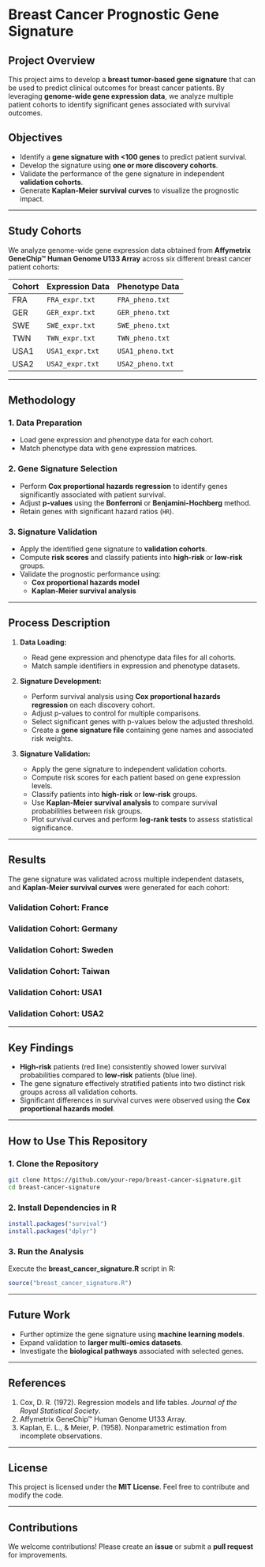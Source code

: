 # **Breast Cancer Prognostic Gene Signature**

## **Project Overview**

This project aims to develop a **breast tumor-based gene signature** that can be used to predict clinical outcomes for breast cancer patients. By leveraging **genome-wide gene expression data**, we analyze multiple patient cohorts to identify significant genes associated with survival outcomes.

## **Objectives**

- Identify a **gene signature with <100 genes** to predict patient survival.
- Develop the signature using **one or more discovery cohorts**.
- Validate the performance of the gene signature in independent **validation cohorts**.
- Generate **Kaplan-Meier survival curves** to visualize the prognostic impact.

---

## **Study Cohorts**

We analyze genome-wide gene expression data obtained from **Affymetrix GeneChip™ Human Genome U133 Array** across six different breast cancer patient cohorts:

| Cohort | Expression Data | Phenotype Data   |
| ------ | --------------- | ---------------- |
| FRA    | `FRA_expr.txt`  | `FRA_pheno.txt`  |
| GER    | `GER_expr.txt`  | `GER_pheno.txt`  |
| SWE    | `SWE_expr.txt`  | `SWE_pheno.txt`  |
| TWN    | `TWN_expr.txt`  | `TWN_pheno.txt`  |
| USA1   | `USA1_expr.txt` | `USA1_pheno.txt` |
| USA2   | `USA2_expr.txt` | `USA2_pheno.txt` |

---

## **Methodology**

### **1. Data Preparation**

- Load gene expression and phenotype data for each cohort.
- Match phenotype data with gene expression matrices.

### **2. Gene Signature Selection**

- Perform **Cox proportional hazards regression** to identify genes significantly associated with patient survival.
- Adjust **p-values** using the **Bonferroni** or **Benjamini-Hochberg** method.
- Retain genes with significant hazard ratios (`HR`).

### **3. Signature Validation**

- Apply the identified gene signature to **validation cohorts**.
- Compute **risk scores** and classify patients into **high-risk** or **low-risk** groups.
- Validate the prognostic performance using:
  - **Cox proportional hazards model**
  - **Kaplan-Meier survival analysis**

---

## **Process Description**

1. **Data Loading:**

   - Read gene expression and phenotype data files for all cohorts.
   - Match sample identifiers in expression and phenotype datasets.

2. **Signature Development:**

   - Perform survival analysis using **Cox proportional hazards regression** on each discovery cohort.
   - Adjust p-values to control for multiple comparisons.
   - Select significant genes with p-values below the adjusted threshold.
   - Create a **gene signature file** containing gene names and associated risk weights.

3. **Signature Validation:**

   - Apply the gene signature to independent validation cohorts.
   - Compute risk scores for each patient based on gene expression levels.
   - Classify patients into **high-risk** or **low-risk** groups.
   - Use **Kaplan-Meier survival analysis** to compare survival probabilities between risk groups.
   - Plot survival curves and perform **log-rank tests** to assess statistical significance.

---

## **Results**

The gene signature was validated across multiple independent datasets, and **Kaplan-Meier survival curves** were generated for each cohort:

### **Validation Cohort: France**



### **Validation Cohort: Germany**



### **Validation Cohort: Sweden**



### **Validation Cohort: Taiwan**



### **Validation Cohort: USA1**



### **Validation Cohort: USA2**



---

## **Key Findings**

- **High-risk** patients (red line) consistently showed lower survival probabilities compared to **low-risk** patients (blue line).
- The gene signature effectively stratified patients into two distinct risk groups across all validation cohorts.
- Significant differences in survival curves were observed using the **Cox proportional hazards model**.

---

## **How to Use This Repository**

### **1. Clone the Repository**

```sh
git clone https://github.com/your-repo/breast-cancer-signature.git
cd breast-cancer-signature
```

### **2. Install Dependencies in R**

```r
install.packages("survival")
install.packages("dplyr")
```

### **3. Run the Analysis**

Execute the **breast\_cancer\_signature.R** script in R:

```r
source("breast_cancer_signature.R")
```

---

## **Future Work**

- Further optimize the gene signature using **machine learning models**.
- Expand validation to **larger multi-omics datasets**.
- Investigate the **biological pathways** associated with selected genes.

---

## **References**

1. Cox, D. R. (1972). Regression models and life tables. *Journal of the Royal Statistical Society*.
2. Affymetrix GeneChip™ Human Genome U133 Array.
3. Kaplan, E. L., & Meier, P. (1958). Nonparametric estimation from incomplete observations.

---

## **License**

This project is licensed under the **MIT License**. Feel free to contribute and modify the code.

---

## **Contributions**

We welcome contributions! Please create an **issue** or submit a **pull request** for improvements.

